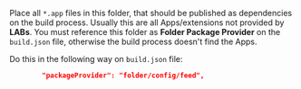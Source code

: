 Place all `*.app` files in this folder, that should be published as dependencies on the build process. Usually this are all Apps/extensions not provided by **LABs**. You must reference this folder as **Folder Package Provider** on the `build.json` file, otherwise the build process doesn't find the Apps.

Do this in the following way on `build.json` file:

``` JSON
        "packageProvider": "folder/config/feed",
```
